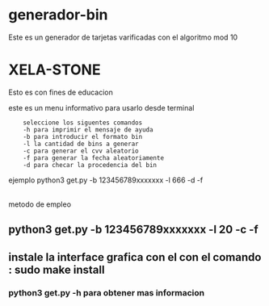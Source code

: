 # generador-bin

<p>Este es un generador de tarjetas varificadas con el algoritmo mod 10</p>
<h1><span>XELA-STONE</span></h1>
<p>Esto es con fines de educacion</p>

<p>este es un menu informativo para usarlo desde terminal
		
		seleccione los siguentes comandos
		-h para imprimir el mensaje de ayuda
		-b para introducir el formato bin
		-l la cantidad de bins a generar
		-c para generar el cvv aleatorio
		-f para generar la fecha aleatoriamente
		-d para checar la procedencia del bin
</p>
  
<p> 
	ejemplo python3 get.py -b 123456789xxxxxxx -l 666 -d -f
</p>
<br> metodo de empleo </br>
<h2>python3 get.py -b 123456789xxxxxxx -l 20 -c -f<h2/>
<p> instale la interface grafica con el con el comando :
sudo make install 
	</p>
  <h3>python3  get.py  -h para obtener mas informacion</h3>
